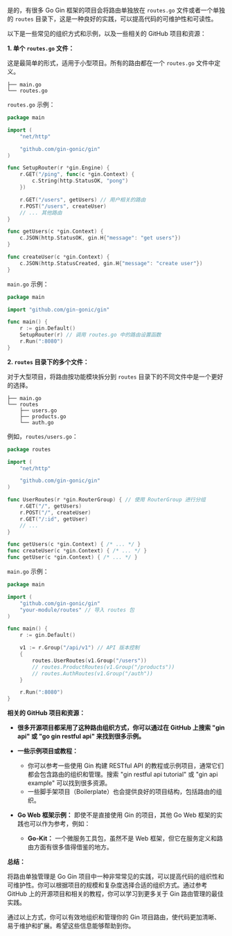是的，有很多 Go Gin 框架的项目会将路由单独放在 `routes.go` 文件或者一个单独的 `routes` 目录下，这是一种良好的实践，可以提高代码的可维护性和可读性。

以下是一些常见的组织方式和示例，以及一些相关的 GitHub 项目和资源：

**1. 单个 `routes.go` 文件：**

这是最简单的形式，适用于小型项目。所有的路由都在一个 `routes.go` 文件中定义。

```
├── main.go
└── routes.go
```

`routes.go` 示例：

```go
package main

import (
    "net/http"

    "github.com/gin-gonic/gin"
)

func SetupRouter(r *gin.Engine) {
    r.GET("/ping", func(c *gin.Context) {
        c.String(http.StatusOK, "pong")
    })

    r.GET("/users", getUsers) // 用户相关的路由
    r.POST("/users", createUser)
    // ... 其他路由
}

func getUsers(c *gin.Context) {
    c.JSON(http.StatusOK, gin.H{"message": "get users"})
}

func createUser(c *gin.Context) {
    c.JSON(http.StatusCreated, gin.H{"message": "create user"})
}
```

`main.go` 示例：

```go
package main

import "github.com/gin-gonic/gin"

func main() {
    r := gin.Default()
    SetupRouter(r) // 调用 routes.go 中的路由设置函数
    r.Run(":8080")
}
```

**2. `routes` 目录下的多个文件：**

对于大型项目，将路由按功能模块拆分到 `routes` 目录下的不同文件中是一个更好的选择。

```
├── main.go
└── routes
    ├── users.go
    ├── products.go
    └── auth.go
```

例如，`routes/users.go`：

```go
package routes

import (
    "net/http"

    "github.com/gin-gonic/gin"
)

func UserRoutes(r *gin.RouterGroup) { // 使用 RouterGroup 进行分组
    r.GET("/", getUsers)
    r.POST("/", createUser)
    r.GET("/:id", getUser)
    // ...
}

func getUsers(c *gin.Context) { /* ... */ }
func createUser(c *gin.Context) { /* ... */ }
func getUser(c *gin.Context) { /* ... */ }
```

`main.go` 示例：

```go
package main

import (
    "github.com/gin-gonic/gin"
    "your-module/routes" // 导入 routes 包
)

func main() {
    r := gin.Default()

    v1 := r.Group("/api/v1") // API 版本控制
    {
        routes.UserRoutes(v1.Group("/users"))
        // routes.ProductRoutes(v1.Group("/products"))
        // routes.AuthRoutes(v1.Group("/auth"))
    }

    r.Run(":8080")
}
```

**相关的 GitHub 项目和资源：**

- **很多开源项目都采用了这种路由组织方式，你可以通过在 GitHub 上搜索 "gin api" 或 "go gin restful api" 来找到很多示例。**
- **一些示例项目或教程：**

  - 你可以参考一些使用 Gin 构建 RESTful API 的教程或示例项目，通常它们都会包含路由的组织和管理。搜索 "gin restful api tutorial" 或 "gin api example" 可以找到很多资源。
  - 一些脚手架项目（Boilerplate）也会提供良好的项目结构，包括路由的组织。

- **Go Web 框架示例：** 即使不是直接使用 Gin 的项目，其他 Go Web 框架的实践也可以作为参考，例如：

  - **Go-Kit：** 一个微服务工具包，虽然不是 Web 框架，但它在服务定义和路由方面有很多值得借鉴的地方。

**总结：**

将路由单独管理是 Go Gin 项目中一种非常常见的实践，可以提高代码的组织性和可维护性。你可以根据项目的规模和复杂度选择合适的组织方式。通过参考 GitHub 上的开源项目和相关的教程，你可以学习到更多关于 Gin 路由管理的最佳实践。

通过以上方式，你可以有效地组织和管理你的 Gin 项目路由，使代码更加清晰、易于维护和扩展。希望这些信息能够帮助到你。
